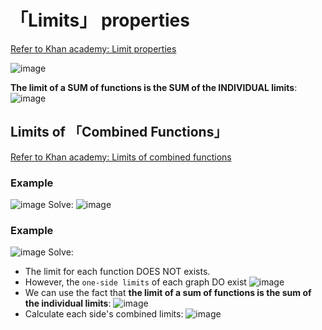 # 「Limits」 properties

[Refer to Khan academy: Limit properties](https://www.khanacademy.org/math/ap-calculus-ab/ab-limits-new/ab-1-5a/v/limit-properties)

![image](https://user-images.githubusercontent.com/14041622/46146296-f8356f80-c294-11e8-9e0f-eb544ec7ed00.png)

**The limit of a SUM of functions is the SUM of the INDIVIDUAL limits**:
![image](https://user-images.githubusercontent.com/14041622/46146691-fae49480-c295-11e8-9b1f-4b31806d5203.png)


## Limits of 「Combined Functions」

[Refer to Khan academy: Limits of combined functions](https://www.khanacademy.org/math/ap-calculus-ab/ab-limits-new/ab-1-5a/v/limits-of-combined-functions)

### Example
![image](https://user-images.githubusercontent.com/14041622/46146102-80ffdb80-c294-11e8-8a3a-9f5225b09bda.png)
Solve:
![image](https://user-images.githubusercontent.com/14041622/46146375-33d03980-c295-11e8-90bf-905b46cf2411.png)


### Example
![image](https://user-images.githubusercontent.com/14041622/46146499-86115a80-c295-11e8-916e-4231af08f578.png)
Solve:
- The limit for each function DOES NOT exists.
- However, the `one-side limits` of each graph DO exist
![image](https://user-images.githubusercontent.com/14041622/46146643-dbe60280-c295-11e8-8c9b-056b183e430b.png)
- We can use the fact that **the limit of a sum of functions is the sum of the individual limits**:
![image](https://user-images.githubusercontent.com/14041622/46146691-fae49480-c295-11e8-9b1f-4b31806d5203.png)
- Calculate each side's combined limits:
![image](https://user-images.githubusercontent.com/14041622/46146776-38e1b880-c296-11e8-82b1-78a453df371f.png)

